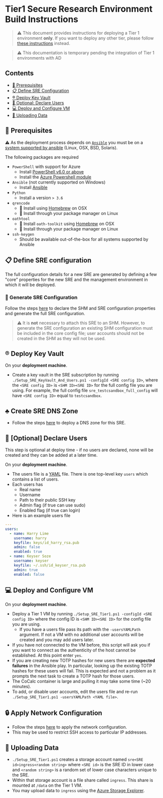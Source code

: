 # Tier1 Secure Research Environment Build Instructions

> :warning: This document provides instructions for deploying a Tier 1 environment **only**.
> If you want to deploy any other tier, please follow [these instructions](./deploy_sre_instructions.md) instead.

> :warning: This documentation is temporary pending the integration of Tier 1 environments with AD


## Contents
- [:seedling: Prerequisites](#seedling-prerequisites)
- [:clipboard: Define SRE Configuration](#clipboard-define-sre-configuration)
- [:registered: Deploy Key Vault](#registered-deploy-key-vault)
- [:bicyclist: Optional: Declare Users](#bicyclist-optional-declare-users)
- [:computer: Deploy and Configure VM](#computer-deploy,-and-configure-vm)
- [:floppy_disk: Uploading Data](#floppy_disk-uploading-data)


## :seedling: Prerequisites
:warning: As the deployment process depends on [`Ansible`](https://www.ansible.com) you must be on a [system supported by ansible](https://docs.ansible.com/ansible/latest/installation_guide/intro_installation.html) (Linux, OSX, BSD, Solaris).

The following packages are required
  - `PowerShell` with support for Azure
    - Install [PowerShell v6.0 or above](https://docs.microsoft.com/en-us/powershell/scripting/install/installing-powershell)
    - Install the [Azure Powershell module](https://docs.microsoft.com/en-us/powershell/azure/install-az-ps)
  - `Ansible` (not currently supported on Windows)
    - Install [Ansible](https://docs.ansible.com/ansible/latest/installation_guide/intro_installation.html)
  - `Python`
    - Install a version `> 3.6`
  - `qrencode`
    - :apple: Install using [Homebrew](https://formulae.brew.sh/formula/qrencode) on OSX
    - :penguin: Install through your package manager on Linux
  - `oathtool`
    - :apple: Install `oath-toolkit` using [Homebrew](https://formulae.brew.sh/formula/oath-toolkit) on OSX
    - :penguin: Install through your package manager on Linux
  - `ssh-keygen`
    - Should be available out-of-the-box for all systems supported by Ansible


## :clipboard: Define SRE configuration
The full configuration details for a new SRE are generated by defining a few "core" properties for the new SRE and the management environment in which it will be deployed.

### :green_apple: Generate SRE Configuration
Follow the steps [here](./deploy_sre_instructions.md#clipboard-define-sre-configuration) to declare the SHM and SRE configuration properties and generate the full SRE configuration.

> :warning: It is **not** necessary to attach this SRE to an SHM. However, to generate the SRE configuration an existing SHM configuration must be included in the core config file; user accounts should not be created in the SHM as they will not be used.


## :registered: Deploy Key Vault
On your **deployment machine**.
- Create a key vault in the SRE subscription by running `./Setup_SRE_KeyVault_And_Users.ps1 -configId <SRE config ID>`, where the `<SRE config ID>` is `<SHM ID><SRE ID>` for the full config file you are using.
  For example, the full config file `sre_testcsandbox_full_config` will have `<SRE config ID>` equal to `testcsandbox`.


## :clubs: Create SRE DNS Zone
- Follow the steps [here](./deploy_sre_instructions.md#clubs-create-sre-dns-zone) to deploy a DNS zone for this SRE.


## :bicyclist: [Optional] Declare Users
This step is optional at deploy time - if no users are declared, none will be created and they can be added at a later time.

On your **deployment machine**.
- The users file is a [YAML](https://yaml.org) file. There is one top-level key `users` which contains a list of users.
- Each users has
  - Real name
  - Username
  - Path to their public SSH key
  - Admin flag (if true can use sudo)
  - Enabled flag (if true can login)
- Here is an example users file

```yaml
---
users:
  - name: Harry Lime
    username: harry
    keyfile: keys/id_harry_rsa.pub
    admin: false
    enabled: true
  - name: Keyser Soze
    username: keyser
    keyfile: ~/.ssh/id_keyser_rsa.pub
    admin: true
    enabled: false
```


## :computer: Deploy and Configure VM
On your **deployment machine**.
- Deploy a Tier 1 VM by running `./Setup_SRE_Tier1.ps1 -configId <SRE config ID>` where the config ID is `<SHM ID><SRE ID>` for the config file you are using.
  - If you have a users file pass its path with the `-usersYAMLPath` argument.
    If not a VM with no additional user accounts will be created and you may add users later.
- If you have not connected to the VM before, this script will ask you if you want to connect as the authenticity of the host cannot be established.
  At this point enter `yes`.
- If you are creating new TOTP hashes for new users there are **expected failures** in the Ansible play.
  In particular, looking up the existing TOTP hashes for these users will fail.
  This is expected and not a problem as it prompts the next task to create a TOTP hash for those users.
- The CoCalc container is large and pulling it may take some time (~20 minutes).
- To add, or disable user accounts, edit the users file and re-run `./Setup_SRE_Tier1.ps1 -usersYAMLPath <YAML file>`.


## :lock: Apply Network Configuration
- Follow the steps [here](./deploy_sre_instructions.md#lock-apply-network-configuration) to apply the network configuration.
- This may be used to restrict SSH access to particular IP addresses.


## :floppy_disk: Uploading Data
- `./Setup_SRE_Tier1.ps1` creates a storage account named `sre<SRE id>ingress<random string>` where `<SRE id>` is the SRE ID in lower case and `<random string>` is a random set of lower case characters unique to the SRE.
- Within that storage account is a file share called `ingress`.
  This share is mounted at `/data` on the Tier 1 VM.
- You may upload data to `ingress` using the [Azure Storage Explorer](https://azure.microsoft.com/en-us/features/storage-explorer/).
